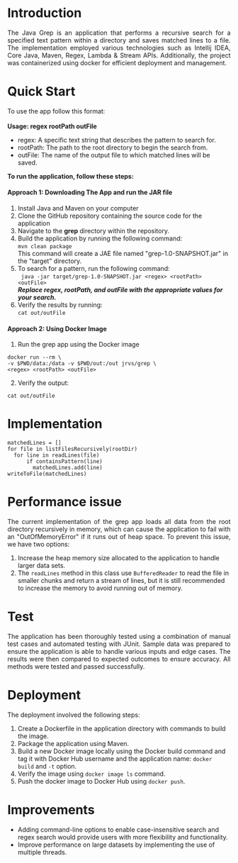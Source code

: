 # Introduction
<p align="justify"> The Java Grep is an application that performs a recursive search for a specified text pattern within
a directory and saves matched lines to a file. The implementation employed various technologies such
as Intellij IDEA, Core Java, Maven, Regex, Lambda & Stream APIs. Additionally, the project was 
containerized using docker for efficient deployment and management. </p>

# Quick Start

To use the app follow this format:
</br></br> **Usage: regex rootPath outFile**
- regex: A specific text string that describes the pattern to search for.
- rootPath: The path to the root directory to begin the search from.
- outFile: The name of the output file to which matched lines will be saved.

**To run the application, follow these steps:**
#### Approach 1: Downloading The App and run the JAR file
1. Install Java and Maven on your computer
2. Clone the GitHub repository containing the source code for the application
3. Navigate to the **grep** directory within the repository.
4. Build the application by running the following command: </br>
   ```mvn clean package```
   </br> This command will create a JAE file named "grep-1.0-SNAPSHOT.jar" in the "target" directory.
5. To search for a pattern, run the following command: </br>
   ``` java -jar target/grep-1.0-SNAPSHOT.jar <regex> <rootPath> <outFile>```
   </br> **_Replace regex, rootPath, and outFile with the appropriate values for your search._**
6. Verify the results by running: </br>
   ```cat out/outFile```
#### Approach 2: Using Docker Image
1. Run the grep app using the Docker image </br>
```
docker run --rm \ 
-v $PWD/data:/data -v $PWD/out:/out jrvs/grep \
<regex> <rootPath> <outFile> 
```
2. Verify the output: </br>
```
cat out/outFile
```
# Implementation
```
matchedLines = []
for file in listFilesRecursively(rootDir)
  for line in readLines(file)
      if containsPattern(line)
        matchedLines.add(line)
writeToFile(matchedLines)
```
# Performance issue
<p align="justify"> The current implementation of the grep app loads all data from the root directory recursively in
memory, which can cause the application to fail with an "OutOfMemoryError" if it runs out of heap 
space. To prevent this issue, we have two options: </p>

1. Increase the heap memory size allocated to the application to handle larger data sets.
2. The `readLines` method in this class use `BufferedReader` to read the file in smaller chunks and
   return a stream of lines, but it is still recommended to increase the memory to avoid running out of
   memory.
# Test
<p align="justify">The application has been thoroughly tested using a combination of manual test cases and automated testing with JUnit. Sample data was prepared to ensure the application is able to handle various inputs and edge cases. The results were then compared to expected outcomes to ensure accuracy. 
All methods were tested and passed successfully.</p>

# Deployment
The deployment involved the following steps:
1. Create a Dockerfile in the application directory with commands to build the image.
2. Package the application using Maven.
3. Build a new Docker image locally using the Docker build command and tag it with Docker Hub
   username and the application name: `docker build` and `-t` option.
4. Verify the image using `docker image ls` command.
5. Push the docker image to Docker Hub using `docker push`.

# Improvements
- Adding command-line options to enable case-insensitive search and regex search would provide users
  with more flexibility and functionality.
- Improve performance on large datasets by implementing the use of multiple threads.